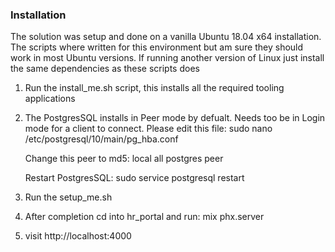 ### Installation

The solution was setup and done on a vanilla Ubuntu 18.04 x64 installation. The scripts where written for this environment 
but am sure they should work in most Ubuntu versions. If running another version of Linux just install the same dependencies 
as these scripts does

1. Run the install_me.sh script, this installs all the required tooling applications
2. The PostgresSQL installs in Peer mode by defualt. Needs too be in Login mode for a client to connect. 
   Please edit this file: 
   sudo nano /etc/postgresql/10/main/pg_hba.conf 
   
   Change this peer to md5:
   local   all             postgres                                peer
   
   Restart PostgresSQL:
   sudo service postgresql restart
3. Run the setup_me.sh
4. After completion cd into hr_portal and run:
    mix phx.server
5. visit http://localhost:4000
